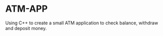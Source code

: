 # ATM-APP
Using C++ to create a small ATM application to check balance, withdraw and deposit money.
